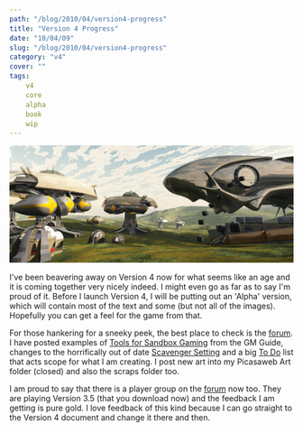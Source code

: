 ```yaml
---
path: "/blog/2010/04/version4-progress"
title: "Version 4 Progress"
date: "10/04/09"
slug: "/blog/2010/04/version4-progress"
category: "v4"
cover: ""
tags:
    v4
    core
    alpha
    book
    wip
---
```


![A freighter hovers over a croft far while hoppers zip crates back and forth](./images/books-v4-croft-example.jpg)
               
I've been beavering away on Version 4 now for what seems like an age and it is coming together very nicely indeed. I might even go as far as to say I'm proud of it. Before I launch Version 4, I will be putting out an 'Alpha' version, which will contain most of the text and some (but not all of the images). Hopefully you can get a feel for the game from that.

For those hankering for a sneeky peek, the best place to check is the [forum](http://www.1km1kt.net/forum/viewforum.php?f=34). I have posted examples of [Tools for Sandbox Gaming](http://www.1km1kt.net/forum/viewtopic.php?f=34;t=2364) from the GM Guide, changes to the horrifically out of date [Scavenger Setting](http://www.1km1kt.net/forum/viewtopic.php?f=34;t=2381) and a big [To Do](http://www.1km1kt.net/forum/viewtopic.php?f=34;=2283) list that acts scope for what I am creating. I post new art into my Picasaweb Art folder (closed) and also the scraps folder too</a>.

I am proud to say that there is a player group on the [forum](http://www.1km1kt.net/forum/viewforum.php?f=34) now too. They are playing Version 3.5 (that you download now) and the feedback I am getting is pure gold. I love feedback of this kind because I can go straight to the Version 4 document and change it there and then.